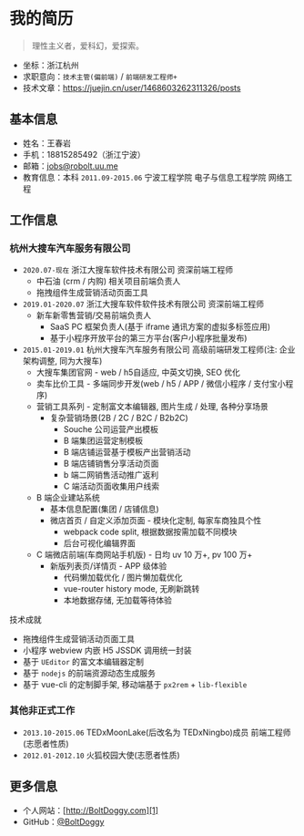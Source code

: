 # 我的简历

<!-- <img src="https://img.souche.com/f2e/ee655c3a87e314888f5478d70082f73f.jpg" align="right" width="300"> -->

> 理性主义者，爱科幻，爱探索。

- 坐标：浙江杭州
- 求职意向：`技术主管(偏前端)` / `前端研发工程师+`
- 技术文章：https://juejin.cn/user/1468603262311326/posts

## 基本信息

- 姓名：王春岩
- 手机：18815285492（浙江宁波）
- 邮箱：jobs@robolt.uu.me
- 教育信息：本科 `2011.09-2015.06` 宁波工程学院 电子与信息工程学院 网络工程

## 工作信息

### 杭州大搜车汽车服务有限公司

* `2020.07-现在` 浙江大搜车软件技术有限公司 资深前端工程师
	* 中石油 (crm / 内购) 相关项目前端负责人
	* 拖拽组件生成营销活动页面工具
* `2019.01-2020.07` 浙江大搜车软件软件技术有限公司 资深前端工程师
	* 新车新零售营销/交易前端负责人
		* SaaS PC 框架负责人(基于 iframe 通讯方案的虚拟多标签应用)
		* 基于小程序开放平台的第三方平台(客户小程序批量发布)
* `2015.01-2019.01` 杭州大搜车汽车服务有限公司 高级前端研发工程师(注: 企业架构调整, 同为大搜车)
	* 大搜车集团官网 - web / h5自适应, 中英文切换, SEO 优化
	* 卖车比价工具 - 多端同步开发(web / h5 / APP / 微信小程序 / 支付宝小程序)
	* 营销工具系列 - 定制富文本编辑器, 图片生成 / 处理, 各种分享场景
		* 复杂营销场景(2B / 2C / B2C / B2b2C)
			* Souche 公司运营产出模板
			* B 端集团运营定制模板
			* B 端店铺运营基于模板产出营销活动
			* B 端店铺销售分享活动页面
			* b 端二网销售活动推广返利
			* C 端活动页面收集用户线索
	* B 端企业建站系统
		* 基本信息配置(集团 / 店铺信息)
		* 微店首页 / 自定义添加页面 - 模块化定制, 每家车商独具个性
			* webpack code split, 根据数据按需加载不同模块
			* 后台可视化编辑界面
	* C 端微店前端(车商网站手机版) - 日均 uv 10 万+, pv 100 万+
		* 新版列表页/详情页 - APP 级体验
			* 代码懒加载优化 / 图片懒加载优化
			* vue-router history mode, 无刷新跳转
			* 本地数据存储, 无加载等待体验

技术成就

* 拖拽组件生成营销活动页面工具
* 小程序 webview 内嵌 H5 JSSDK 调用统一封装
* 基于 `UEditor` 的富文本编辑器定制
* 基于 `nodejs` 的前端资源动态生成服务
* 基于 vue-cli 的定制脚手架, 移动端基于 `px2rem` + `lib-flexible`

### 其他非正式工作

* `2013.10-2015.06` TEDxMoonLake(后改名为 TEDxNingbo)成员 前端工程师(志愿者性质)
* `2012.01-2012.10` 火狐校园大使(志愿者性质)

## 更多信息

* 个人网站：[http://BoltDoggy.com][1]
* GitHub：[@BoltDoggy][3]



[1]: http://boltdoggy.com "BoltDoggy.com"
[3]: http://github.com/BoltDoggy "Bolt"

